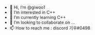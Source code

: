 - 👋 Hi, I’m @giwoo1
- 👀 I’m interested in C++
- 🌱 I’m currently learning C++
- 💞️ I’m looking to collaborate on ...
- 📫 How to reach me : discord 기우#0498

<!---
giwoo1/giwoo1 is a ✨ special ✨ repository because its `README.md` (this file) appears on your GitHub profile.
You can click the Preview link to take a look at your changes.
--->
